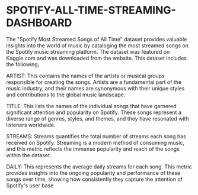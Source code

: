 # SPOTIFY-ALL-TIME-STREAMING-DASHBOARD

The "Spotify Most Streamed Songs of All Time" dataset provides valuable insights into the world of music by cataloging the most streamed songs on the Spotify music streaming platform. The dataset was featured on Kaggle.com and was downloaded from the website. This dataset includes the following;

ARTIST: This contains the names of the artists or musical groups responsible for creating the songs. Artists are a fundamental part of the music industry, and their names are synonymous with their unique styles and contributions to the global music landscape.

TITLE: This lists the names of the individual songs that have garnered significant attention and popularity on Spotify. These songs represent a diverse range of genres, styles, and themes, and they have resonated with listeners worldwide.

STREAMS: Streams quantifies the total number of streams each song has received on Spotify. Streaming is a modern method of consuming music, and this metric reflects the immense popularity and reach of the songs within the dataset.

DAILY: This represents the average daily streams for each song. This metric provides insights into the ongoing popularity and performance of these songs over time, showing how consistently they capture the attention of Spotify's user base
